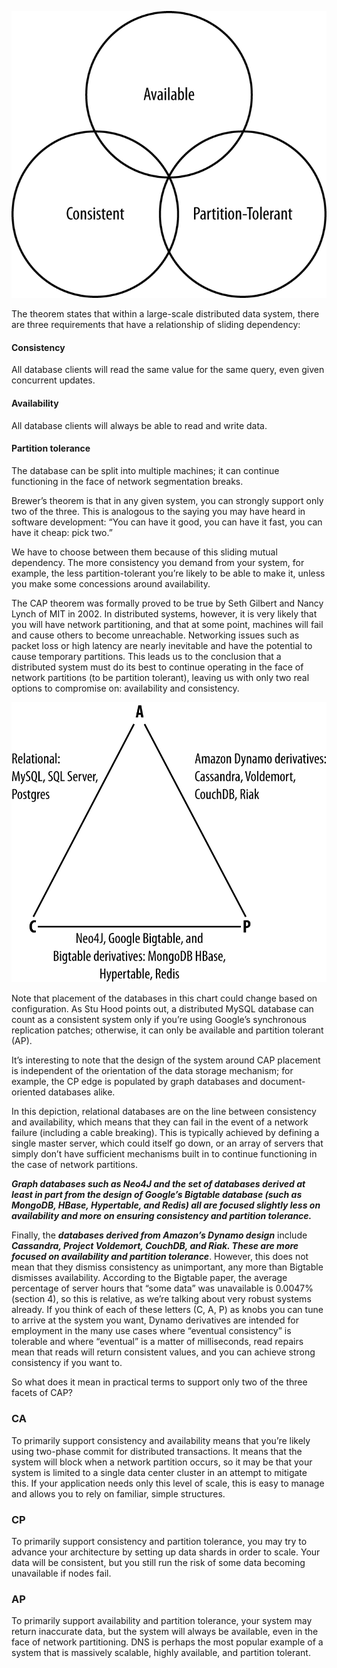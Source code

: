 ![cap theorem imgage](img/CAP-theorem.png)

The theorem states that within a large-scale distributed data system, there are three requirements that have a relationship of sliding dependency:

#### Consistency
All database clients will read the same value for the same query, even given concurrent updates.

#### Availability
All database clients will always be able to read and write data.

#### Partition tolerance
The database can be split into multiple machines; it can continue functioning in the face of network segmentation breaks.

Brewer’s theorem is that in any given system, you can strongly support only two of the three. This is analogous to the saying you may have heard in software development: “You can have it good, you can have it fast, you can have it cheap: pick two.”

We have to choose between them because of this sliding mutual dependency. The more consistency you demand from your system, for example, the less partition-tolerant you’re likely to be able to make it, unless you make some concessions around availability.



The CAP theorem was formally proved to be true by Seth Gilbert and Nancy Lynch of MIT in 2002. In distributed systems, however, it is very likely that you will have network partitioning, and that at some point, machines will fail and cause others to become unreachable. Networking issues such as packet loss or high latency are nearly inevitable and have the potential to cause temporary partitions. This leads us to the conclusion that a distributed system must do its best to continue operating in the face of network partitions (to be partition tolerant), leaving us with only two real options to compromise on: availability and consistency.

![cap theorem db imgage](img/CAP-theorem-db.png)

Note that placement of the databases in this chart could change based on configuration. As Stu Hood points out, a distributed MySQL database can count as a consistent system only if you’re using Google’s synchronous replication patches; otherwise, it can only be available and partition tolerant (AP).

It’s interesting to note that the design of the system around CAP placement is independent of the orientation of the data storage mechanism; for example, the CP edge is populated by graph databases and document-oriented databases alike.

In this depiction, relational databases are on the line between consistency and availability, which means that they can fail in the event of a network failure (including a cable breaking). This is typically achieved by defining a single master server, which could itself go down, or an array of servers that simply don’t have sufficient mechanisms built in to continue functioning in the case of network partitions.


***Graph databases such as Neo4J and the set of databases derived at least in part from the design of Google’s Bigtable database (such as MongoDB, HBase, Hypertable, and Redis) all are focused slightly less on availability and more on ensuring consistency and partition tolerance.***


Finally, the ***databases derived from Amazon’s Dynamo design*** include ***Cassandra, Project Voldemort, CouchDB, and Riak. These are more focused on availability and partition tolerance***. However, this does not mean that they dismiss consistency as unimportant, any more than Bigtable dismisses availability. According to the Bigtable paper, the average percentage of server hours that “some data” was unavailable is 0.0047% (section 4), so this is relative, as we’re talking about very robust systems already. If you think of each of these letters (C, A, P) as knobs you can tune to arrive at the system you want, Dynamo derivatives are intended for employment in the many use cases where “eventual consistency” is tolerable and where “eventual” is a matter of milliseconds, read repairs mean that reads will return consistent values, and you can achieve strong consistency if you want to.

So what does it mean in practical terms to support only two of the three facets of CAP?

### CA

To primarily support consistency and availability means that you’re likely using two-phase commit for distributed transactions. It means that the system will block when a network partition occurs, so it may be that your system is limited to a single data center cluster in an attempt to mitigate this. If your application needs only this level of scale, this is easy to manage and allows you to rely on familiar, simple structures.

### CP
To primarily support consistency and partition tolerance, you may try to advance your architecture by setting up data shards in order to scale. Your data will be consistent, but you still run the risk of some data becoming unavailable if nodes fail.


### AP
To primarily support availability and partition tolerance, your system may return inaccurate data, but the system will always be available, even in the face of network partitioning. DNS is perhaps the most popular example of a system that is massively scalable, highly available, and partition tolerant.

